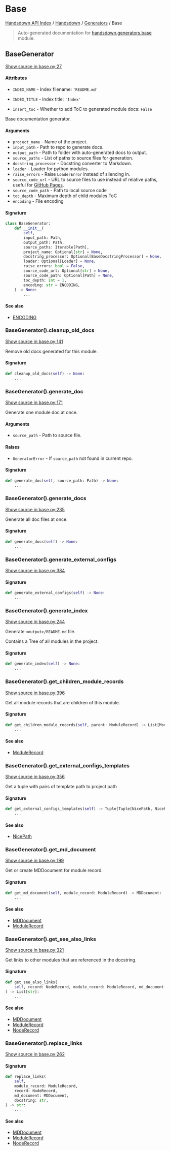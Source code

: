 # Base

[Handsdown API Index](../../README.md#handsdown-api-index) /
[Handsdown](../index.md#handsdown) /
[Generators](./index.md#generators) /
Base

> Auto-generated documentation for [handsdown.generators.base](https://github.com/vemel/handsdown/blob/main/handsdown/generators/base.py) module.

## BaseGenerator

[Show source in base.py:27](https://github.com/vemel/handsdown/blob/main/handsdown/generators/base.py#L27)

#### Attributes

- `INDEX_NAME` - Index filename: `'README.md'`

- `INDEX_TITLE` - Index title: `'Index'`

- `insert_toc` - Whether to add ToC to generated module docs: `False`


Base documentation generator.

#### Arguments

- `project_name` - Name of the project.
- `input_path` - Path to repo to generate docs.
- `output_path` - Path to folder with auto-generated docs to output.
- `source_paths` - List of paths to source files for generation.
- `docstring_processor` - Docstring converter to Markdown.
- `loader` - Loader for python modules.
- `raise_errors` - Raise `LoaderError` instead of silencing in.
- `source_code_url` - URL to source files to use instead of relative paths,
    useful for [GitHub Pages](https://pages.github.com/).
- `source_code_path` - Path to local source code
- `toc_depth` - Maximum depth of child modules ToC
- `encoding` - File encoding

#### Signature

```python
class BaseGenerator:
    def __init__(
        self,
        input_path: Path,
        output_path: Path,
        source_paths: Iterable[Path],
        project_name: Optional[str] = None,
        docstring_processor: Optional[BaseDocstringProcessor] = None,
        loader: Optional[Loader] = None,
        raise_errors: bool = False,
        source_code_url: Optional[str] = None,
        source_code_path: Optional[Path] = None,
        toc_depth: int = 1,
        encoding: str = ENCODING,
    ) -> None:
        ...
```

#### See also

- [ENCODING](../constants.md#encoding)

### BaseGenerator().cleanup_old_docs

[Show source in base.py:141](https://github.com/vemel/handsdown/blob/main/handsdown/generators/base.py#L141)

Remove old docs generated for this module.

#### Signature

```python
def cleanup_old_docs(self) -> None:
    ...
```

### BaseGenerator().generate_doc

[Show source in base.py:171](https://github.com/vemel/handsdown/blob/main/handsdown/generators/base.py#L171)

Generate one module doc at once.

#### Arguments

- `source_path` - Path to source file.

#### Raises

- `GeneratorError` - If `source_path` not found in current repo.

#### Signature

```python
def generate_doc(self, source_path: Path) -> None:
    ...
```

### BaseGenerator().generate_docs

[Show source in base.py:235](https://github.com/vemel/handsdown/blob/main/handsdown/generators/base.py#L235)

Generate all doc files at once.

#### Signature

```python
def generate_docs(self) -> None:
    ...
```

### BaseGenerator().generate_external_configs

[Show source in base.py:384](https://github.com/vemel/handsdown/blob/main/handsdown/generators/base.py#L384)

#### Signature

```python
def generate_external_configs(self) -> None:
    ...
```

### BaseGenerator().generate_index

[Show source in base.py:244](https://github.com/vemel/handsdown/blob/main/handsdown/generators/base.py#L244)

Generate `<output>/README.md` file.

Contains a Tree of all modules in the project.

#### Signature

```python
def generate_index(self) -> None:
    ...
```

### BaseGenerator().get_children_module_records

[Show source in base.py:396](https://github.com/vemel/handsdown/blob/main/handsdown/generators/base.py#L396)

Get all module records that are children of this module.

#### Signature

```python
def get_children_module_records(self, parent: ModuleRecord) -> List[ModuleRecord]:
    ...
```

#### See also

- [ModuleRecord](../ast_parser/node_records/module_record.md#modulerecord)

### BaseGenerator().get_external_configs_templates

[Show source in base.py:356](https://github.com/vemel/handsdown/blob/main/handsdown/generators/base.py#L356)

Get a tuple with pairs of template path to project path

#### Signature

```python
def get_external_configs_templates(self) -> Tuple[Tuple[NicePath, NicePath], ...]:
    ...
```

#### See also

- [NicePath](../utils/nice_path.md#nicepath)

### BaseGenerator().get_md_document

[Show source in base.py:199](https://github.com/vemel/handsdown/blob/main/handsdown/generators/base.py#L199)

Get or create MDDocument for module record.

#### Signature

```python
def get_md_document(self, module_record: ModuleRecord) -> MDDocument:
    ...
```

#### See also

- [MDDocument](../md_document.md#mddocument)
- [ModuleRecord](../ast_parser/node_records/module_record.md#modulerecord)

### BaseGenerator().get_see_also_links

[Show source in base.py:321](https://github.com/vemel/handsdown/blob/main/handsdown/generators/base.py#L321)

Get links to other modules that are referenced in the docstring.

#### Signature

```python
def get_see_also_links(
    self, record: NodeRecord, module_record: ModuleRecord, md_document: MDDocument
) -> List[str]:
    ...
```

#### See also

- [MDDocument](../md_document.md#mddocument)
- [ModuleRecord](../ast_parser/node_records/module_record.md#modulerecord)
- [NodeRecord](../ast_parser/node_records/node_record.md#noderecord)

### BaseGenerator().replace_links

[Show source in base.py:262](https://github.com/vemel/handsdown/blob/main/handsdown/generators/base.py#L262)

#### Signature

```python
def replace_links(
    self,
    module_record: ModuleRecord,
    record: NodeRecord,
    md_document: MDDocument,
    docstring: str,
) -> str:
    ...
```

#### See also

- [MDDocument](../md_document.md#mddocument)
- [ModuleRecord](../ast_parser/node_records/module_record.md#modulerecord)
- [NodeRecord](../ast_parser/node_records/node_record.md#noderecord)



